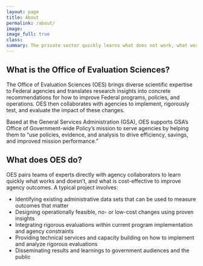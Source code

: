 ```yaml
---
layout: page
title: About
permalink: /about/
image:
image_full: true
class:
summary: The private sector quickly learns what does not work, what works, and what works most cost-effectively - government should, too.
---
```

## What is the Office of Evaluation Sciences?

The Office of Evaluation Sciences (OES) brings diverse scientific expertise to Federal agencies and translates research insights into concrete recommendations for how to improve Federal programs, policies, and operations. OES then collaborates with agencies to implement, rigorously test, and evaluate the impact of these changes.

Based at the General Services Administration (GSA), OES supports GSA’s Office of Government-wide Policy’s mission to serve agencies by helping them to “use policies, evidence, and analysis to drive efficiency, savings, and improved mission performance.”

## What does OES do?

OES pairs teams of experts directly with agency collaborators to learn quickly what works and doesn’t, and what is cost-effective to improve agency outcomes. A typical project involves:

  - Identifying existing administrative data sets that can be used to measure outcomes that matter
  - Designing operationally feasible, no- or low-cost changes using proven insights 
  - Integrating rigorous evaluations within current program implementation and agency constraints
  - Providing technical services and capacity building on how to implement and analyze rigorous evaluations
  - Disseminating results and learnings to government audiences and the public

